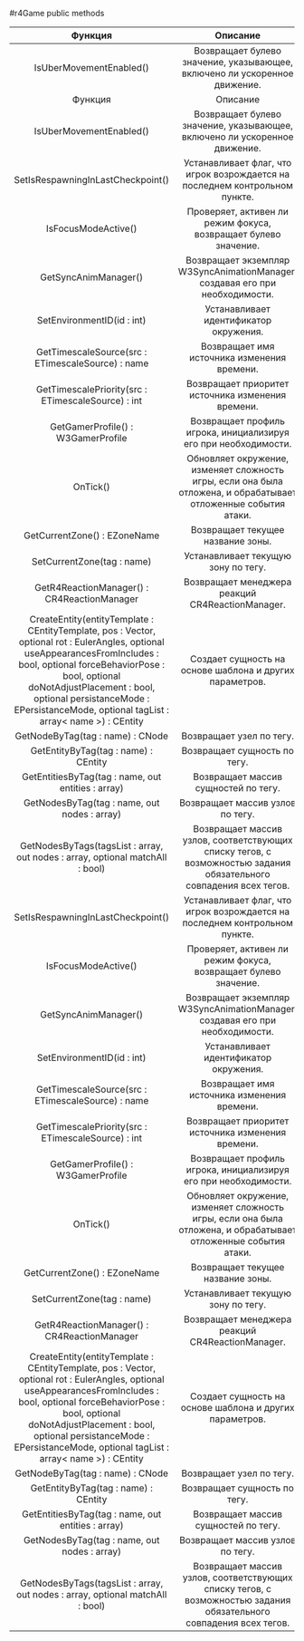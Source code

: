 #r4Game public methods

|Функция|Описание|
| :-: | :-: |
|IsUberMovementEnabled()|Возвращает булево значение, указывающее, включено ли ускоренное движение.|
|Функция|Описание|
|IsUberMovementEnabled()|Возвращает булево значение, указывающее, включено ли ускоренное движение.|
|SetIsRespawningInLastCheckpoint()|Устанавливает флаг, что игрок возрождается на последнем контрольном пункте.|
|IsFocusModeActive()|Проверяет, активен ли режим фокуса, возвращает булево значение.|
|GetSyncAnimManager()|Возвращает экземпляр W3SyncAnimationManager, создавая его при необходимости.|
|SetEnvironmentID(id : int)|Устанавливает идентификатор окружения.|
|GetTimescaleSource(src : ETimescaleSource) : name|Возвращает имя источника изменения времени.|
|GetTimescalePriority(src : ETimescaleSource) : int|Возвращает приоритет источника изменения времени.|
|GetGamerProfile() : W3GamerProfile|Возвращает профиль игрока, инициализируя его при необходимости.|
|OnTick()|Обновляет окружение, изменяет сложность игры, если она была отложена, и обрабатывает отложенные события атаки.|
|GetCurrentZone() : EZoneName|Возвращает текущее название зоны.|
|SetCurrentZone(tag : name)|Устанавливает текущую зону по тегу.|
|GetR4ReactionManager() : CR4ReactionManager|Возвращает менеджера реакций CR4ReactionManager.|
|CreateEntity(entityTemplate : CEntityTemplate, pos : Vector, optional rot : EulerAngles, optional useAppearancesFromIncludes : bool, optional forceBehaviorPose : bool, optional doNotAdjustPlacement : bool, optional persistanceMode : EPersistanceMode, optional tagList : array< name >) : CEntity|Создает сущность на основе шаблона и других параметров.|
|GetNodeByTag(tag : name) : CNode|Возвращает узел по тегу.|
|GetEntityByTag(tag : name) : CEntity|Возвращает сущность по тегу.|
|GetEntitiesByTag(tag : name, out entities : array<CEntity>)|Возвращает массив сущностей по тегу.|
|GetNodesByTag(tag : name, out nodes : array<CNode>)|Возвращает массив узлов по тегу.|
|GetNodesByTags(tagsList : array<name>, out nodes : array<CNode>, optional matchAll : bool)|Возвращает массив узлов, соответствующих списку тегов, с возможностью задания обязательного совпадения всех тегов.|
|SetIsRespawningInLastCheckpoint()|Устанавливает флаг, что игрок возрождается на последнем контрольном пункте.|
|IsFocusModeActive()|Проверяет, активен ли режим фокуса, возвращает булево значение.|
|GetSyncAnimManager()|Возвращает экземпляр W3SyncAnimationManager, создавая его при необходимости.|
|SetEnvironmentID(id : int)|Устанавливает идентификатор окружения.|
|GetTimescaleSource(src : ETimescaleSource) : name|Возвращает имя источника изменения времени.|
|GetTimescalePriority(src : ETimescaleSource) : int|Возвращает приоритет источника изменения времени.|
|GetGamerProfile() : W3GamerProfile|Возвращает профиль игрока, инициализируя его при необходимости.|
|OnTick()|Обновляет окружение, изменяет сложность игры, если она была отложена, и обрабатывает отложенные события атаки.|
|GetCurrentZone() : EZoneName|Возвращает текущее название зоны.|
|SetCurrentZone(tag : name)|Устанавливает текущую зону по тегу.|
|GetR4ReactionManager() : CR4ReactionManager|Возвращает менеджера реакций CR4ReactionManager.|
|CreateEntity(entityTemplate : CEntityTemplate, pos : Vector, optional rot : EulerAngles, optional useAppearancesFromIncludes : bool, optional forceBehaviorPose : bool, optional doNotAdjustPlacement : bool, optional persistanceMode : EPersistanceMode, optional tagList : array< name >) : CEntity|Создает сущность на основе шаблона и других параметров.|
|GetNodeByTag(tag : name) : CNode|Возвращает узел по тегу.|
|GetEntityByTag(tag : name) : CEntity|Возвращает сущность по тегу.|
|GetEntitiesByTag(tag : name, out entities : array<CEntity>)|Возвращает массив сущностей по тегу.|
|GetNodesByTag(tag : name, out nodes : array<CNode>)|Возвращает массив узлов по тегу.|
|GetNodesByTags(tagsList : array<name>, out nodes : array<CNode>, optional matchAll : bool)|Возвращает массив узлов, соответствующих списку тегов, с возможностью задания обязательного совпадения всех тегов.|

